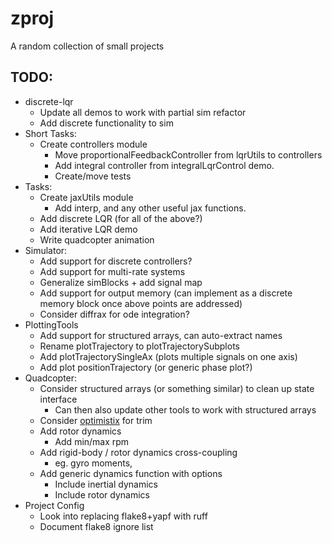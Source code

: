 # zproj
A random collection of small projects

## TODO:
- discrete-lqr
    - Update all demos to work with partial sim refactor
    - Add discrete functionality to sim
- Short Tasks:
    - Create controllers module
        - Move proportionalFeedbackController from lqrUtils to controllers
        - Add integral controller from integralLqrControl demo.
        - Create/move tests
- Tasks:
    - Create jaxUtils module
        - Add interp, and any other useful jax functions.
    - Add discrete LQR (for all of the above?)
    - Add iterative LQR demo
    - Write quadcopter animation
- Simulator:
    - Add support for discrete controllers?
    - Add support for multi-rate systems
    - Generalize simBlocks + add signal map
    - Add support for output memory (can implement as a discrete memory block once above points are addressed)
    - Consider diffrax for ode integration?
- PlottingTools
    - Add support for structured arrays, can auto-extract names
    - Rename plotTrajectory to plotTrajectorySubplots
    - Add plotTrajectorySingleAx (plots multiple signals on one axis)
    - Add plot positionTrajectory (or generic phase plot?)
- Quadcopter:
    - Consider structured arrays (or something similar) to clean up state interface
        - Can then also update other tools to work with structured arrays
    - Consider [optimistix](https://github.com/patrick-kidger/optimistix) for trim
    - Add rotor dynamics
        - Add min/max rpm
    - Add rigid-body / rotor dynamics cross-coupling
        - eg. gyro moments,
    - Add generic dynamics function with options
        - Include inertial dynamics
        - Include rotor dynamics
- Project Config
    - Look into replacing flake8+yapf with ruff
    - Document flake8 ignore list
